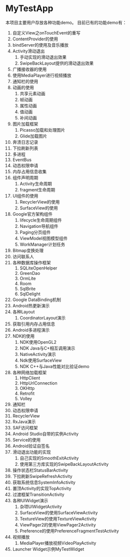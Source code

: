 # MyTestApp
本项目主要用户存放各种功能demo。
目前已有的功能demo有：
1. 自定义View之onTouchEvent的重写
1. ContentProvider的使用
1. bindServer的使用及音乐播放
1. Activity滑动退出
   1. 手动实现的滑动退出效果
   2. SwipeBackLayout提供的滑动退出效果
1. 广播接收器的使用
1. 使用MediaPlayer进行视频播放
1. 通知栏的使用
1. 动画的使用
   1. 共享元素动画
   1. 帧动画
   1. 属性动画
   1. 值动画
   1. 补间动画
1. 图片加载框架
   1. Picasso加载和处理图片
   1. Glide加载图片
1. 奔溃日志记录
1. 下拉刷新列表
1. 多进程
1. EventBus
1. 动态权限申请
1. 内存占用信息收集
1. 组件声明周期
   1. Activity生命周期
   1. fragment生命周期
1. UI组件的使用
   1. RecyclerView的使用
   2. SurfaceView的使用
1. Google官方架构组件
   1. lifecycle生命周期组件
   2. Navigation导航组件
   3. Paging分页组件
   4. ViewModel视图模型组件
   5. WorkManager计划任务
1. Bitmap变换处理
1. 访问联系人
1. 各种数据库操作框架
   1. SQLiteOpenHelper
   1. GreenDao
   1. OrmLite
   1. Room
   1. SqlBrite
   1. SqlDelight
1. Google DataBinding机制
1. Android热更新演示
1. 各种Layout
   1. CoordinatorLayout演示
1. 获取引用内存占用信息
1. Android多进程演示
1. NDK的使用
   1. NDK使用OpenGL2
   1. NDK Java与C+相互调用演示
   1. NativeActivity演示
   1. Ndk使用SurfaceView
   1. NDK C++与Java性能对比验证demo
1. 各种网络加载框架
   1. HttpClient
   1. HttpUrlConnection
   1. OKHttp
   1. Retrofit
   1. Volley
1. 通知栏
1. 动态权限申请
1. RecyclerView
1. RxJava演示
1. SAF访问框架
1. Android Studio自带的实例Activity
1. Service的使用
1. Android验证自签名
1. 滑动退出功能的实现
   1. 自己实现的SmoothExitActivity
   1. 使用第三方库实现的SwipeBackLayoutActivity
1. 操作状态栏StatusBarActivity
1. 下拉刷新SwipeRefreshActivity
1. 获取系统信息SystemInfoActivity
1. 置顶Activity的实现TopActivity
1. 过渡框架TransitionActivity
1. 各种UIWidget演示
   1. 杂项UIWidgetActivity
   1. SurfaceView的使用SurfaceViewActivity
   1. TextureView的使用TextureViewActivity
   1. ViewPager2的使用ViewPager2Activity
   1. Preference的使用PreferenceFragmentTestActivity
1. 视频播放
   1. MediaPlayer播放视频VideoPlayActivity
1. Launcher Widget示例MyTestWidget